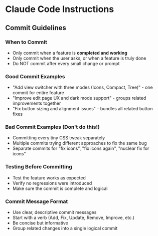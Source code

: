 # Claude Code Instructions

## Commit Guidelines

### When to Commit
- Only commit when a feature is **completed and working**
- Only commit when the user asks, or when a feature is truly done
- Do NOT commit after every small change or prompt

### Good Commit Examples
- "Add view switcher with three modes (Icons, Compact, Tree)" - one commit for entire feature
- "Improve edit page UX and dark mode support" - groups related improvements together
- "Fix button sizing and alignment issues" - bundles all related button fixes

### Bad Commit Examples (Don't do this!)
- Committing every tiny CSS tweak separately
- Multiple commits trying different approaches to fix the same bug
- Separate commits for "fix icons", "fix icons again", "nuclear fix for icons"

### Testing Before Committing
- Test the feature works as expected
- Verify no regressions were introduced
- Make sure the commit is complete and logical

### Commit Message Format
- Use clear, descriptive commit messages
- Start with a verb (Add, Fix, Update, Remove, Improve, etc.)
- Be concise but informative
- Group related changes into a single logical commit
